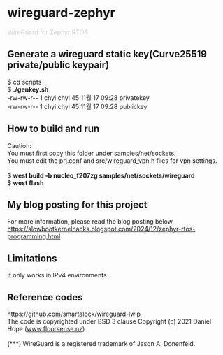 # wireguard-zephyr
<span style="color:#d3d3d3">WireGuard for Zephyr RTOS</span>
## Generate a wireguard static key(Curve25519 private/public keypair)
$ cd scripts <br>
$ __./genkey.sh__ <br>
-rw-rw-r-- 1 chyi chyi 45 11월 17 09:28 privatekey <br>
-rw-rw-r-- 1 chyi chyi 45 11월 17 09:28 publickey <br>
## How to build and run
  Caution: <br>
  You must first copy this folder under samples/net/sockets. <br>
  You must edit the prj.conf and src/wireguard_vpn.h files for vpn settings.<br><br>
$ __west build -b nucleo_f207zg samples/net/sockets/wireguard__ <br>
$ __west flash__ <br>
## My blog posting for this project
  For more information, please read the blog posting below.<br>
  https://slowbootkernelhacks.blogspot.com/2024/12/zephyr-rtos-programming.html <br>
## Limitations
  It only works in IPv4 environments.<br>
## Reference codes
  https://github.com/smartalock/wireguard-lwip <br>
  The code is copyrighted under BSD 3 clause Copyright (c) 2021 Daniel Hope (www.floorsense.nz)<br>
  <br>
  (***) WireGuard is a registered trademark of Jason A. Donenfeld.


